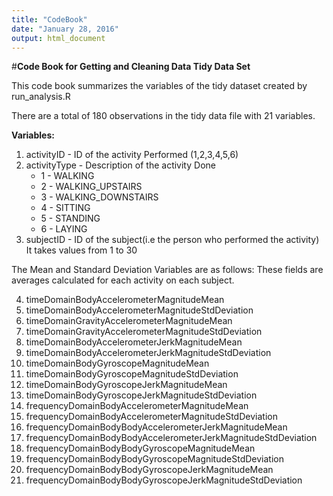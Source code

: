 ```yaml
---
title: "CodeBook"
date: "January 28, 2016"
output: html_document
---
```


#**Code Book for Getting and Cleaning Data Tidy Data Set**

This code book summarizes the variables of the tidy dataset created by run_analysis.R

There are a total of 180 observations in the tidy data file with 21 variables.

**Variables:**

1. activityID - ID of the activity Performed (1,2,3,4,5,6)
2. activityType - Description of the activity Done 
	* 1 - WALKING
	* 2 - WALKING_UPSTAIRS
	* 3 - WALKING_DOWNSTAIRS
	* 4 - SITTING
	* 5 - STANDING
	* 6 - LAYING
3. subjectID - ID of the subject(i.e the person who performed the activity)
  It takes values from 1 to 30

The Mean and Standard Deviation Variables are as follows:
These fields are averages calculated for each activity on each subject.

4. timeDomainBodyAccelerometerMagnitudeMean
5. timeDomainBodyAccelerometerMagnitudeStdDeviation
6. timeDomainGravityAccelerometerMagnitudeMean
7. timeDomainGravityAccelerometerMagnitudeStdDeviation
8. timeDomainBodyAccelerometerJerkMagnitudeMean
9. timeDomainBodyAccelerometerJerkMagnitudeStdDeviation
10. timeDomainBodyGyroscopeMagnitudeMean
11. timeDomainBodyGyroscopeMagnitudeStdDeviation
12. timeDomainBodyGyroscopeJerkMagnitudeMean
13. timeDomainBodyGyroscopeJerkMagnitudeStdDeviation
14. frequencyDomainBodyAccelerometerMagnitudeMean
15. frequencyDomainBodyAccelerometerMagnitudeStdDeviation
16. frequencyDomainBodyBodyAccelerometerJerkMagnitudeMean
17. frequencyDomainBodyBodyAccelerometerJerkMagnitudeStdDeviation
18. frequencyDomainBodyBodyGyroscopeMagnitudeMean
19. frequencyDomainBodyBodyGyroscopeMagnitudeStdDeviation
20. frequencyDomainBodyBodyGyroscopeJerkMagnitudeMean
21. frequencyDomainBodyBodyGyroscopeJerkMagnitudeStdDeviation